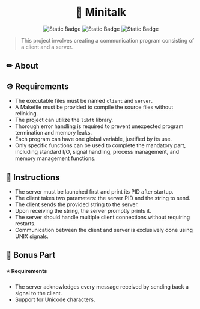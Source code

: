 <h1 align="center"> 📑 Minitalk </h1>

<p align="center">
<img alt="Static Badge" src="https://img.shields.io/badge/42-S%C3%A3o_Paulo-orange"> <img alt="Static Badge" src="https://img.shields.io/badge/language-c-green">  <img alt="Static Badge" src="https://img.shields.io/badge/submitted_in-fev%2F24-orange">
</p>

>This project involves creating a communication program consisting of a client and a server.

<h2> ✏ About </h2>


<h2> ⚙ Requirements </h2>

- The executable files must be named `client` and `server`.
- A Makefile must be provided to compile the source files without relinking.
- The project can utilize the `libft` library.
- Thorough error handling is required to prevent unexpected program termination and memory leaks.
- Each program can have one global variable, justified by its use.
- Only specific functions can be used to complete the mandatory part, including standard I/O, signal handling, process management, and memory management functions.

<h2>  📝 Instructions </h2>

- The server must be launched first and print its PID after startup.
- The client takes two parameters: the server PID and the string to send.
- The client sends the provided string to the server.
- Upon receiving the string, the server promptly prints it.
- The server should handle multiple client connections without requiring restarts.
- Communication between the client and server is exclusively done using UNIX signals.

<h2> 🌟 Bonus Part </h2>

<h4> ⭐ Requirements </h4>

- The server acknowledges every message received by sending back a signal to the client.
- Support for Unicode characters.

</markdown>
